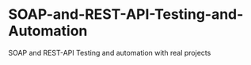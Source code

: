 # SOAP-and-REST-API-Testing-and-Automation
SOAP and REST-API Testing and automation with real projects
